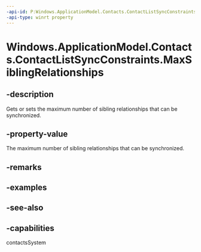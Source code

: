 ```yaml
---
-api-id: P:Windows.ApplicationModel.Contacts.ContactListSyncConstraints.MaxSiblingRelationships
-api-type: winrt property
---
```


<!-- Property syntax
public Windows.Foundation.IReference<int> MaxSiblingRelationships { get;  set; }
-->

# Windows.ApplicationModel.Contacts.ContactListSyncConstraints.MaxSiblingRelationships

## -description
Gets or sets the maximum number of sibling relationships that can be synchronized.

## -property-value
The maximum number of sibling relationships that can be synchronized.

## -remarks

## -examples

## -see-also

## -capabilities
contactsSystem
